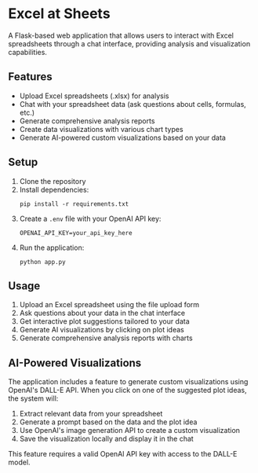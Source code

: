 # Excel at Sheets

A Flask-based web application that allows users to interact with Excel spreadsheets through a chat interface, providing analysis and visualization capabilities.

## Features

- Upload Excel spreadsheets (.xlsx) for analysis
- Chat with your spreadsheet data (ask questions about cells, formulas, etc.)
- Generate comprehensive analysis reports
- Create data visualizations with various chart types
- Generate AI-powered custom visualizations based on your data

## Setup

1. Clone the repository
2. Install dependencies:
   ```
   pip install -r requirements.txt
   ```
3. Create a `.env` file with your OpenAI API key:
   ```
   OPENAI_API_KEY=your_api_key_here
   ```
4. Run the application:
   ```
   python app.py
   ```

## Usage

1. Upload an Excel spreadsheet using the file upload form
2. Ask questions about your data in the chat interface
3. Get interactive plot suggestions tailored to your data
4. Generate AI visualizations by clicking on plot ideas
5. Generate comprehensive analysis reports with charts

## AI-Powered Visualizations

The application includes a feature to generate custom visualizations using OpenAI's DALL-E API. 
When you click on one of the suggested plot ideas, the system will:

1. Extract relevant data from your spreadsheet
2. Generate a prompt based on the data and the plot idea
3. Use OpenAI's image generation API to create a custom visualization
4. Save the visualization locally and display it in the chat

This feature requires a valid OpenAI API key with access to the DALL-E model. 